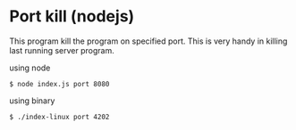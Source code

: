 # Port kill (nodejs)
This program kill the program on specified port. This is very handy in killing last running server program.

using node
```
$ node index.js port 8080
```
using binary
```
$ ./index-linux port 4202
```